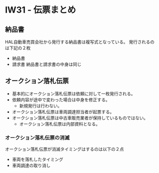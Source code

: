 # IW31 - 伝票まとめ
## 納品書
HAL自動車売買会社から発行する納品書は複写式となっている。
発行されるのは下記の２枚
- 納品書
- 請求書
納品書と請求書の中身は同じ

## オークション落札伝票
- 基本的にオークション落札伝票は依頼に対して一枚発行される。
- 依頼内容が途中で変わった場合は中身を修正する。
    - 新規発行は行わない。
- オークション落札伝票は車両調達担当者が起票する。
- オークション落札伝票は中古車販売業者が保持しているものではない。
    - オークション落札伝票は内部資料となる。
### オークション落札伝票の消滅
オークション落札伝票が消滅タイミングはするのは以下の２点
- 車両を落札したタイミング
- 車両調達の取り消し

